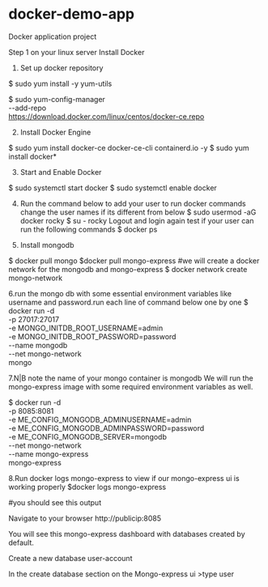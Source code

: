 # docker-demo-app

Docker application project 


Step 1
 on your linux server Install Docker 
1.	Set up docker repository

$ sudo yum install -y yum-utils



 
$ sudo yum-config-manager \
    --add-repo \
    https://download.docker.com/linux/centos/docker-ce.repo


2.	Install Docker Engine

$ sudo yum install docker-ce docker-ce-cli containerd.io -y
$ sudo yum install docker*


3.	Start and Enable Docker

$ sudo systemctl start docker
$ sudo systemctl enable docker




4. Run the command below to add your user to run docker commands change the user names if its different from below
$ sudo usermod -aG docker rocky 
$ su - rocky
Logout and login again test if your user can run the following commands 
$ docker ps 


5. Install mongodb 


$ docker pull mongo
$docker pull mongo-express
#we will create a docker network for  the mongodb and mongo-express
$ docker network create mongo-network


6.run the mongo db with some essential environment variables like username and password.run each line of  command below one by one 
$ docker run -d \
   -p 27017:27017 \
   -e MONGO_INITDB_ROOT_USERNAME=admin \
   -e MONGO_INITDB_ROOT_PASSWORD=password \
   --name mongodb \
   --net mongo-network \
   mongo




7.N|B note the name of your mongo container is mongodb
We will run the mongo-express image with some required environment variables as well.

$ docker run -d \
   -p 8085:8081 \
  -e ME_CONFIG_MONGODB_ADMINUSERNAME=admin \
  -e ME_CONFIG_MONGODB_ADMINPASSWORD=password \
  -e ME_CONFIG_MONGODB_SERVER=mongodb \
  --net mongo-network \
  --name  mongo-express \
   mongo-express




8.Run docker logs mongo-express to view if our mongo-express ui is working properly
$docker logs mongo-express


#you should see this output


Navigate to your browser http://publicip:8085


You will see this mongo-express dashboard with databases created by default.

Create a new database user-account




In the create database section on the Mongo-express ui >type user 

